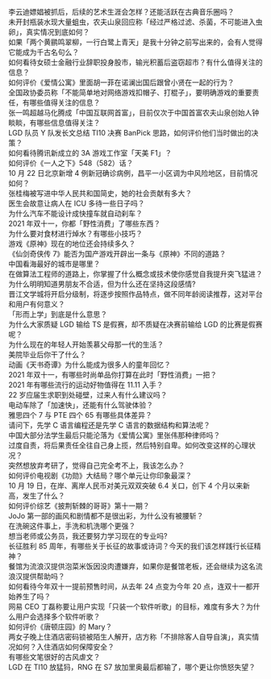 李云迪嫖娼被抓后，后续的艺术生涯会怎样？还能活跃在古典音乐圈吗？  
未开封瓶装水现大量蛆虫，农夫山泉回应称「经过严格过滤、杀菌，不可能进入虫卵」，真实情况到底如何？  
如果「两个黄鹂鸣翠柳，一行白鹭上青天」是我十分钟之前写出来的，会有人觉得它能成为千古名句么？  
如何看待女硕士金融行业辞职投身股市，输光积蓄后盗窃超市？有什么值得关注的信息？  
如何评价《爱情公寓》里面胡一菲在诺澜出国后跟曾小贤在一起的行为？  
全国政协委员称「不能简单地对网络游戏扣帽子、打棍子」，要明确游戏的重要责任，有哪些值得关注的信息？  
张一鸣超越马化腾成「中国互联网首富」，目前仅次于中国首富农夫山泉创始人钟睒睒，有哪些信息值得关注？  
LGD 队员 Y 队发长文总结 TI10 决赛 BanPick 思路，如何评价他们当时做出的决策？  
如何看待腾讯新成立的 3A 游戏工作室「天美 F1」？  
如何评价《一人之下》548（582）话？  
10 月 22 日北京新增 4 例新冠确诊病例，昌平一小区调为中风险地区，目前情况如何？  
张桂梅被写进中华人民共和国简史，她的社会贡献有多大？  
医生会故意让病人在 ICU 多待一些日子吗？  
为什么汽车不能设计成快撞车就自动刹车？  
2021 年双十一，你都「野性消费」了哪些东西？  
为什么要对食材进行焯水？有哪些小技巧？  
游戏《原神》现在的地位还会持续多久？  
《仙剑奇侠传 7》能否为国产游戏开辟出一条与《原神》不同的道路？  
中国看海最好的城市是哪里？  
在做算法工程师的道路上，你掌握了什么概念或技术使你感觉自我提升突飞猛进？  
为什么明明知道男朋友不合适，但为什么还在坚持这段感情?  
晋江文学城将开启分级制，将逐步按照作品特点，做不同年龄阅读推荐，这对平台和用户有何意义？  
「形而上学」到底是什么意思？  
为什么大家质疑 LGD 输给 TS 是假赛，却不质疑在决赛前输给 LGD 的比赛是假赛呢？  
为什么现在的年轻人开始羡慕父母那一代的生活？  
美院毕业后你干了什么？  
动画《天书奇谭》为什么能成为很多人的童年回忆？  
2021 年双十一，有哪些时尚单品你打算在此时「野性消费」一把？  
2021 年有哪些流行的运动好物值得在 11.11 入手？  
22 岁应届生求职到处碰壁，过来人有什么建议吗？  
电动车除了「加速快」，还能有什么驾驶体验？  
雅思四个 7 与 PTE 四个 65 有哪些具体差异？  
请问下，先学 C 语言编程还是先学 C 语言的数据结构和算法呢？  
中国大部分法学生最后只能沦落为《爱情公寓》里张伟那种律师吗？  
过度自责，将后果责任全往自己身上揽，然后特别自卑。如何改变这样的心理状况？  
突然想放弃考研了，觉得自己完全考不上，我该怎么办？  
如何评价电视剧《功勋》大结局？哪个单元让你印象最深？  
10 月 19 日，在岸、离岸人民币对美元双双突破 6.4 关口，创下 4 个月以来新高，发生了什么？  
如何评价综艺《披荆斩棘的哥哥》第十一期？  
JoJo 第一部的画风和剧情都不是很出彩，为什么没有被腰斩？  
在洗碗这件事上，手洗和机洗哪个更强？  
想当老师或公务员，我还要努力学习现在的专业吗?  
长征胜利 85 周年，有哪些关于长征的故事或诗词？今天的我们该怎样践行长征精神？  
餐馆为流浪汉提供泡菜米饭因没肉遭嫌弃，如果你是餐馆老板，还会继续为这名流浪汉提供帮助吗？  
如何看待今年双十一提前预售时间，从去年 24 点变为今年 20 点，连双十一都开始养生了吗？  
网易 CEO 丁磊称要让用户实现「只装一个软件听歌」的目标，难度有多大？为什么用户会选择多个软件听歌？  
如何评价《唐顿庄园》的 Mary？  
两女子晚上住酒店密码锁被陌生人解开，店方称「不排除客人自导自演」，真实情况如何？入住酒店如何保障安全？  
有哪些文笔很好的古风虐文？  
LGD 在 TI10 放猛犸，RNG 在 S7 放加里奥最后都输了，哪个更让你愤怒失望？  
